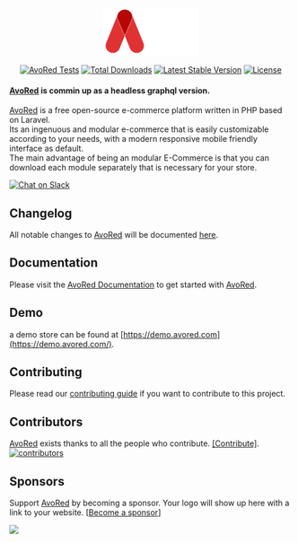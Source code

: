 <p align="center">
    <a href="https://avored.com/" target="_blank"><img src="./public/images/logo.svg?sanitize=true" height="86" alt="AvoRed"></a>
</p>

<p align="center">
    <a href="https://avored.com" target="_blank"><img src="https://github.com/avored/framework/workflows/Run%20Tests/badge.svg" alt="AvoRed Tests"></a>
    <a href="https://packagist.org/packages/avored/framework" target="_blank"><img src="https://poser.pugx.org/avored/framework/downloads" alt="Total Downloads"></a>
    <a href="https://packagist.org/packages/avored/framework" target="_blank"><img src="https://poser.pugx.org/avored/framework/v/stable" alt="Latest Stable Version"></a>
    <a href="https://packagist.org/packages/avored/framework" target="_blank"><img src="https://poser.pugx.org/avored/framework/license" alt="License"></a>
</p> 

#### [AvoRed](https://avored.com/) is commin up as a headless graphql version.

[AvoRed](https://avored.com/) is a free open-source e-commerce platform written in PHP based on Laravel.    
Its an ingenuous and modular e-commerce that is easily customizable according to your needs, with a modern responsive mobile friendly interface as default.    
The main advantage of being an modular E-Commerce is that you can download each module separately that is necessary for your store.

[![Chat on Slack](https://img.shields.io/badge/join--slack-avored--ecommerce-c62828.svg?longCache=true&style=for-the-badge&logo=slack&color=#c62828)](https://join.slack.com/t/avored/shared_invite/zt-5osaf044-nuTeldrwVsa~xI0XyVlZjQ)

## Changelog

All notable changes to [AvoRed](https://avored.com/) will be documented [here](CHANGELOG.md).

## Documentation

Please visit the [AvoRed Documentation](https://avored.com/docs) to get started with [AvoRed](https://avored.com/).

## Demo 

a demo store can be found at [https://demo.avored.com](https://demo.avored.com/).

## Contributing

Please read our [contributing guide](.github/CONTRIBUTING.md) if you want to contribute to this project.

## Contributors

[AvoRed](https://avored.com/) exists thanks to all the people who contribute. [[Contribute]](.github/CONTRIBUTING.md).
<a href="https://github.com/avored/laravel-ecommerce/graphs/contributors"><img src="https://opencollective.com/laravel-ecommerce/contributors.svg?width=890" title="contributors" alt="contributors" /></a>

## Sponsors

Support [AvoRed](https://avored.com/) by becoming a sponsor. Your logo will show up here with a link to your website. [[Become a sponsor](https://opencollective.com/laravel-ecommerce#sponsor)]

<a href="https://opencollective.com/laravel-ecommerce/sponsor/0/website" target="_blank"><img src="https://opencollective.com/laravel-ecommerce/sponsor/0/avatar.svg"></a>
